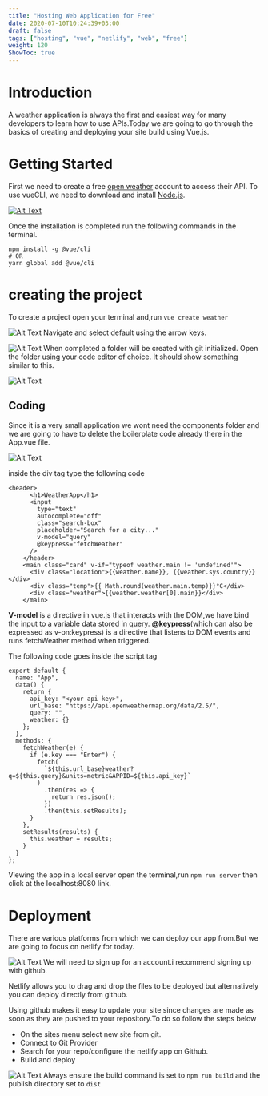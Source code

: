 ```yaml
---
title: "Hosting Web Application for Free"
date: 2020-07-10T10:24:39+03:00
draft: false
tags: ["hosting", "vue", "netlify", "web", "free"]
weight: 120
ShowToc: true
---
```


# Introduction 
A weather application is always the first and easiest way for many developers to learn how to use APIs.Today we are going to go through the basics of creating and deploying your site build using Vue.js.

# Getting Started
First we need to create a free [open weather](https://home.openweathermap.org/users/sign_up) account to access their API.
To use vueCLI, we need to download and install [Node.js](https://nodejs.org/en/download/).

<a href='https://nodejs.org/en/download/'>![Alt Text](https://dev-to-uploads.s3.amazonaws.com/i/lvmykcuig1hfwjut4ivz.png)</a>

Once the installation is completed run the following commands in the terminal.

```
npm install -g @vue/cli
# OR
yarn global add @vue/cli
```
# creating the project

To create a project open your terminal and,run `vue create weather`

![Alt Text](https://dev-to-uploads.s3.amazonaws.com/i/f8uqfngw44nuf763q733.png)
Navigate and select default using the arrow keys.

![Alt Text](https://dev-to-uploads.s3.amazonaws.com/i/zwzi4rjesn1gw3706n44.png)
When completed a folder will be created with git initialized.
Open the folder using your code editor of choice.
It should show something similar to this.

![Alt Text](https://dev-to-uploads.s3.amazonaws.com/i/aiwdr5hb4ety3fayc9if.png)

## Coding
Since it is a very small application we wont need the components folder and we are going to have to delete the boilerplate code already there in the App.vue file.

![Alt Text](https://dev-to-uploads.s3.amazonaws.com/i/vr3cpvv90mltjnbv81u1.png)

inside the div tag type the following code
```
<header>
      <h1>WeatherApp</h1>
      <input
        type="text"
        autocomplete="off"
        class="search-box"
        placeholder="Search for a city..."
        v-model="query"
        @keypress="fetchWeather"
      />
    </header>
    <main class="card" v-if="typeof weather.main != 'undefined'">
      <div class="location">{{weather.name}}, {{weather.sys.country}}</div>
      <div class="temp">{{ Math.round(weather.main.temp)}}°C</div>
      <div class="weather">{{weather.weather[0].main}}</div>
    </main>
```
**V-model** is a directive in vue.js that interacts with the DOM,we have bind the input to a variable data stored in query.
**@keypress**(which can also be expressed as v-on:keypress) is a directive that listens to DOM events and runs fetchWeather method when triggered.

The following code goes inside the script tag
```
export default {
  name: "App",
  data() {
    return {
      api_key: "<your api key>",
      url_base: "https://api.openweathermap.org/data/2.5/",
      query: "",
      weather: {}
    };
  },
  methods: {
    fetchWeather(e) {
      if (e.key === "Enter") {
        fetch(
          `${this.url_base}weather?q=${this.query}&units=metric&APPID=${this.api_key}`
        )
          .then(res => {
            return res.json();
          })
          .then(this.setResults);
      }
    },
    setResults(results) {
      this.weather = results;
    }
  }
};
```
Viewing the app in a local server open the terminal,run `npm run server` then click at the localhost:8080 link.

# Deployment
There are various platforms from which we can deploy our app from.But we are going to focus on netlify for today.

![Alt Text](https://dev-to-uploads.s3.amazonaws.com/i/akgrf4xvp5fku9qonzo8.png)
We will need to sign up for an account.i recommend signing up with github.

Netlify allows you to drag and drop the files to be deployed but
alternatively you can deploy directly from github.

Using github makes it easy to update your site since changes are made as soon as they are pushed to your repository.To do so follow the steps below

* On the sites menu select new site from git.
* Connect to Git Provider
* Search for your repo/configure the netlify app on Github.
* Build and deploy

![Alt Text](https://dev-to-uploads.s3.amazonaws.com/i/i3iay416xyxfjx2rzv9j.png)
Always ensure the build command is set to `npm run build` and the publish directory set to `dist`
